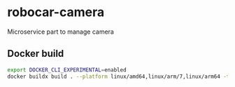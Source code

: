 # robocar-camera

Microservice part to manage camera


## Docker build

```bash
export DOCKER_CLI_EXPERIMENTAL=enabled
docker buildx build . --platform linux/amd64,linux/arm/7,linux/arm64 -t cyrilix/robocar-led
```

